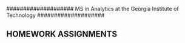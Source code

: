 #################### MS in Analytics at the Georgia Institute of Technology ####################

## HOMEWORK ASSIGNMENTS
